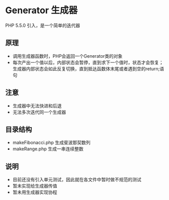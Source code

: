 # Generator 生成器

PHP 5.5.0 引入，是一个简单的迭代器

## 原理
+ 调用生成器函数时，PHP会返回一个Generator类的对象
+ 每次产出一个值以后，内部状态会暂停，直到求下一个值时，状态才会恢复；生成器内部状态会如此反复切换，直到抵达函数体末尾或者遇到空的return;语句

## 注意
+ 生成器中无法快进和后退
+ 无法多次迭代同一个生成器

## 目录结构
+ makeFibonacci.php 生成斐波那契数列
+ makeRange.php 生成一串连续整数

## 说明
+ 目前还没有引入单元测试，因此就在各文件中暂时做不规范的测试
+ 暂未实现给生成器传值
+ 暂未用生成器实现协程
